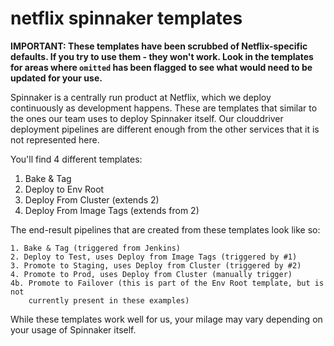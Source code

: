 # netflix spinnaker templates

**IMPORTANT: These templates have been scrubbed of Netflix-specific defaults.
If you try to use them - they won't work. Look in the templates for areas where
`omitted` has been flagged to see what would need to be updated for your use.**

Spinnaker is a centrally run product at Netflix, which we deploy continuously
as development happens. These are templates that similar to the ones our team
uses to deploy Spinnaker itself. Our clouddriver deployment pipelines are 
different enough from the other services that it is not represented here.

You'll find 4 different templates:

1. Bake & Tag
2. Deploy to Env Root
3. Deploy From Cluster (extends 2)
4. Deploy From Image Tags (extends from 2)

The end-result pipelines that are created from these templates look like so:

```
1. Bake & Tag (triggered from Jenkins)
2. Deploy to Test, uses Deploy from Image Tags (triggered by #1)
3. Promote to Staging, uses Deploy from Cluster (triggered by #2)
4. Promote to Prod, uses Deploy from Cluster (manually trigger)
4b. Promote to Failover (this is part of the Env Root template, but is not
    currently present in these examples)
```

While these templates work well for us, your milage may vary depending on your
usage of Spinnaker itself.
